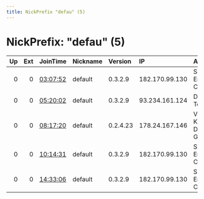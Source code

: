 ```yaml
---
title: NickPrefix "defau" (5)
---
```


# NickPrefix: "defau" (5)

|   Up |   Ext | JoinTime                                                                                   | Nickname   | Version   | IP             | AS                               | CC   |   ORp |   Dirp | OS      | Contact   |   eFamMembers |
|-----:|------:|:-------------------------------------------------------------------------------------------|:-----------|:----------|:---------------|:---------------------------------|:-----|------:|-------:|:--------|:----------|--------------:|
|    0 |     0 | [03:07:52](https://atlas.torproject.org/#details/FFCE2558782426D971958CD825D75A52194C1905) | default    | 0.3.2.9   | 182.170.99.130 | So-net Entertainment Corporation | jp   | 48273 |      0 | Windows | None      |             1 |
|    0 |     0 | [05:20:02](https://atlas.torproject.org/#details/9687A9A521A7D21E00CDBEA8990855D97411F889) | default    | 0.3.2.9   | 93.234.161.124 | Deutsche Telekom AG              | de   |   443 |   9030 | Windows | None      |             1 |
|    0 |     0 | [08:17:20](https://atlas.torproject.org/#details/4C5ACA00ACDCBEB9F956EFC1EEF0861A1523A85D) | default    | 0.2.4.23  | 178.24.167.146 | Vodafone Kabel Deutschland GmbH  | de   |   443 |   9030 | Windows | None      |             1 |
|    0 |     0 | [10:14:31](https://atlas.torproject.org/#details/41290CF36ECDBB862B021FC861C821CB9B0F7616) | default    | 0.3.2.9   | 182.170.99.130 | So-net Entertainment Corporation | jp   | 48273 |      0 | Windows | None      |             1 |
|    0 |     0 | [14:33:06](https://atlas.torproject.org/#details/58540412815EACF39A2FF17694E41D8078AECBE3) | default    | 0.3.2.9   | 182.170.99.130 | So-net Entertainment Corporation | jp   | 48273 |      0 | Windows | None      |             1 |
